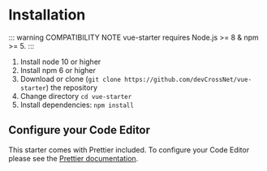 # Installation

::: warning COMPATIBILITY NOTE
vue-starter requires Node.js >= 8 & npm >= 5.
:::

1. Install node 10 or higher
2. Install npm 6 or higher
3. Download or clone (`git clone https://github.com/devCrossNet/vue-starter`) the repository
4. Change directory `cd vue-starter`
5. Install dependencies: `npm install`

## Configure your Code Editor

This starter comes with Prettier included. To configure your Code Editor please see the [Prettier documentation](https://prettier.io/docs/en/editors.html).
